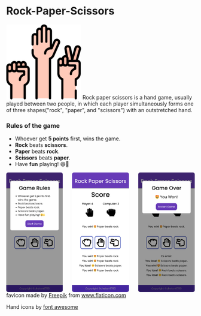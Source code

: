 # Rock-Paper-Scissors

<img width=200 src="favicon.ico" alt="favicon">
Rock paper scissors is a hand game, usually played between two people, in which each player simultaneously forms one of three shapes("rock", "paper", and "scissors") with an outstretched hand.



### Rules of the game

-   Whoever get **5 points** first, wins the game.
-   **Rock** beats **scissors**.
-   **Paper** beats **rock**.
-   **Scissors** beats **paper**.
-   Have **fun** playing! 😄🤟


<div style="display: flex; justify-content: space-between; align-items: center;">
        <img src="images/start.png" alt="start" style="width: 30%; border-radius: 5px;">
        <img src="images/middle.png" alt="middle" style="width: 30%; border-radius: 5px;">
        <img src="images/end.png" alt="end" style="width: 30%; border-radius: 5px;">
</div>

<div>favicon made by <a href="https://www.freepik.com" title="Freepik">Freepik</a> from <a href="https://www.flaticon.com/" title="Flaticon">www.flaticon.com</a>
</div>

Hand icons by [font awesome](https://fontawesome.com/start)

